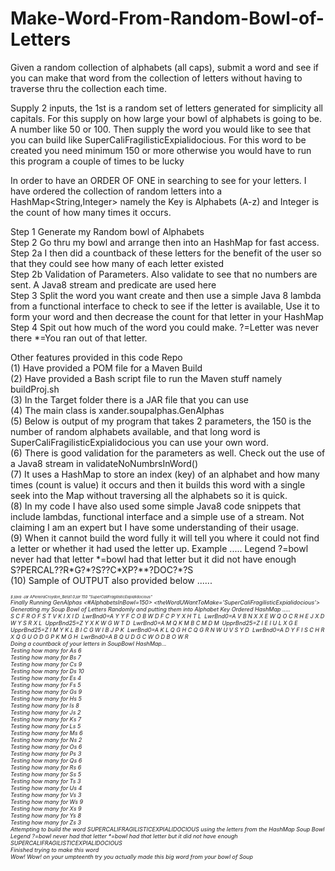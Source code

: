 # Make-Word-From-Random-Bowl-of-Letters
Given a random collection of alphabets (all caps), submit a word and see if you can make that word from the collection of letters without having to traverse thru the collection each time.

Supply 2 inputs, the 1st is a random set of letters generated for simplicity all capitals. For this supply on how large your bowl of alphabets is going to be. A number like 50 or 100. Then supply the word you would like to see that you can build like SuperCaliFragilisticExpialidocious. For this word to be created you need minimum 150 or more otherwise you would have to run this program a couple of times to be lucky

In order to have an ORDER OF ONE in searching to see for your letters. I have ordered the collection of random letters into a HashMap<String,Integer> namely the Key is Alphabets (A-z) and Integer is the count of how many times it occurs.

Step 1 Generate my Random bowl of Alphabets<br />
Step 2 Go thru my bowl and arrange then into an HashMap for fast access.<br />
Step 2a I then did a countback of these letters for the benefit of the user so that they could see how many of each letter existed <br />
Step 2b Validation of Parameters. Also validate to see that no numbers are sent. A Java8 stream and predicate are used here <br />
Step 3 Split the word you want create and then use a simple Java 8 lambda from a functional interface to check to see if the letter is available, Use it to form your word and then decrease the count for that letter in your HashMap <br />
Step 4 Spit out how much of the word you could make. ?=Letter was never there *=You ran out of that letter. <br />

Other features provided in this code Repo<br />
(1) Have provided a POM file for a Maven Build<br />
(2) Have provided a Bash script file to run the Maven stuff namely buildProj.sh<br />
(3) In the Target folder there is a JAR file that you can use<br />
(4) The main class is xander.soupalphas.GenAlphas<br />
(5) Below is output of my program that takes 2 parameters, the 150 is the number of random alphabets available, and that long word is SuperCaliFragilisticExpialidocious you can use your own word.<br />
(6) There is good validation for the parameters as well. Check out the use of a Java8 stream in validateNoNumbrsInWord()<br />
(7) It uses a HashMap to store an index (key) of an alphabet and how many times (count is value) it occurs and then it builds this word with a single seek into the Map without traversing all the alphabets so it is quick.<br />
(8) In my code I have also used some simple Java8 code snippets that include lambdas, functional interface and a simple use of a stream. Not claiming I am an expert but I have some understanding of their usage.<br />
(9) When it cannot build the word fully it will tell you where it could not find a letter or whether it had used the letter up. Example ..... Legend ?=bowl never had that letter &#42;=bowl had that letter but it did not have enough<br />
S?PERCAL??R&#42;G?&#42;?S??C&#42;XP?&#42;&#42;?DOC?&#42;?S<br />
(10) Sample of OUTPUT also provided below ......

<div>
<span style="font-size: 6.0px;"><em>$ java -jar APereiraCroydon_Beta1.0.jar 150 "SuperCaliFragilisticExpialidocious"</em></span><div><span style="font-size: 9.0px;"><em>Finally Running GenAlphas &lt;#AlphabetsInBowl=150&gt; &lt;theWordUWantToMake='SuperCaliFragilisticExpialidocious'&gt;<br>
Generating my Soup Bowl of Letters Randomly and putting them into Alphabet Key Ordered HashMap .....<br>
S C F R O F S T V K I X I D&nbsp; LwrBnd0=A Y Y F C O B W D F C P Y X H T L&nbsp; LwrBnd0=A V B N X X E W Q O C R H E J X D W Y S R X L&nbsp; UpprBnd25=Z Y X K W G W T D&nbsp; LwrBnd0=A M Q K M B C M D M&nbsp; UpprBnd25=Z I E I U L X G E&nbsp; UpprBnd25=Z I M Y K L B I C G W I B J P K&nbsp; LwrBnd0=A K L Q G H C Q G R N W U V S Y D&nbsp; LwrBnd0=A D Y F I S C H R X Q G U O D G P K M G H&nbsp; LwrBnd0=A B Q U D G C W O D B O W R<br>
Doing a countback of your letters in SoupBowl HashMap...<br>
Testing how many for As 6<br>
Testing how many for Bs 7<br>
Testing how many for Cs 9<br>
Testing how many for Ds 10<br>
Testing how many for Es 4<br>
Testing how many for Fs 5<br>
Testing how many for Gs 9<br>
Testing how many for Hs 5<br>
Testing how many for Is 8<br>
Testing how many for Js 2<br>
Testing how many for Ks 7<br>
Testing how many for Ls 5<br>
Testing how many for Ms 6<br>
Testing how many for Ns 2<br>
Testing how many for Os 6<br>
Testing how many for Ps 3<br>
Testing how many for Qs 6<br>
Testing how many for Rs 6<br>
Testing how many for Ss 5<br>
Testing how many for Ts 3<br>
Testing how many for Us 4<br>
Testing how many for Vs 3<br>
Testing how many for Ws 9<br>
Testing how many for Xs 9<br>
Testing how many for Ys 8<br>
Testing how many for Zs 3<br>
Attempting to build the word SUPERCALIFRAGILISTICEXPIALIDOCIOUS using the letters from the HashMap Soup Bowl<br>
Legend ?=bowl never had that letter *=bowl had that letter but it did not have enough<br>
SUPERCALIFRAGILISTICEXPIALIDOCIOUS<br>
Finished trying to make this word<br>
Wow! Wow! on your umpteenth try you actually made this big word from your bowl of Soup</em></span></div>
